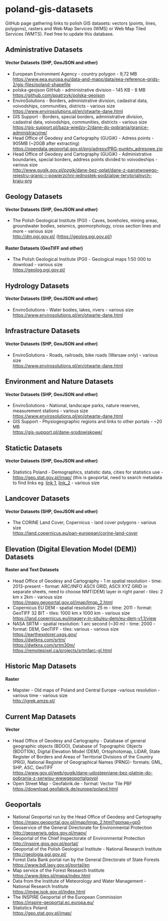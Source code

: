 # poland-gis-datasets
GitHub page gathering links to polish GIS datasets: vectors (points, lines, polygons), rasters and Web Map Services (WMS) or Web Map Tiled Services (WMTS). Feel free to update this database.

## Administrative Datasets
#### Vector Datasets (SHP, GeoJSON and other)
- European Environment Agency - country polygon - 9,72 MB<br /> 
https://www.eea.europa.eu/data-and-maps/data/eea-reference-grids-2/gis-files/poland-shapefile
- polska-geojson GitHub - administrative division  - 145 KB - 8 MB <br /> 
https://github.com/ppatrzyk/polska-geojson
- EnviroSolutions - Borders, administrative division, cadastral data, voivodships, communities, districts  - various size<br />
https://www.envirosolutions.pl/en/otwarte-dane.html
- GIS Support - Borders, special borders, administrative division, cadastral data, voivodships, communities, districts - various size <br />
 https://gis-support.pl/baza-wiedzy-2/dane-do-pobrania/granice-administracyjne/
- Head Office of Geodesy and Cartography (GUGiK) - Adress points - 905MB (~20GB after extracting) <br />
https://opendata.geoportal.gov.pl/prg/adresy/PRG-punkty_adresowe.zip
- Head Office of Geodesy and Cartography (GUGiK)  - Administrative boundaries, special borders, address points divided to voivodeships - various size<br />
http://www.gugik.gov.pl/pzgik/dane-bez-oplat/dane-z-panstwowego-rejestru-granic-i-powierzchni-jednostek-podzialow-terytorialnych-kraju-prg

## Geology Datasets
#### Vector Datasets (SHP, GeoJSON and other)
- The Polish Geological Institute (PGI) - Caves, boreholes, mining areas, groundwater bodies, seismics, geomorphology, cross section lines and more - various size<br />
http://dm.pgi.gov.pl/ (https://geolog.pgi.gov.pl/)

#### Raster Datasets (GeoTIFF and other)
- The Polish Geological Institute (PGI) - Geological maps 1:50 000 to download - various size<br />
https://geolog.pgi.gov.pl/

## Hydrology Datasets
#### Vector Datasets (SHP, GeoJSON and other)
- EnviroSolutions - Water bodies, lakes, rivers - various size<br/>
https://www.envirosolutions.pl/en/otwarte-dane.html

## Infrastracture Datasets
#### Vector Datasets (SHP, GeoJSON and other)
- EnviroSolutions - Roads, railroads, bike roads (Warsaw only) - various size<br />
https://www.envirosolutions.pl/en/otwarte-dane.html

## Environment and Nature Datasets
#### Vector Datasets (SHP, GeoJSON and other)
- EnviroSolutions - National, landscape parks, nature reserves, measurement stations - various size<br />
https://www.envirosolutions.pl/en/otwarte-dane.html
- GIS Support - Physiogeographic regions and links to other portals - ~20 MB<br />
https://gis-support.pl/dane-srodowiskowe/

## Statictic Datasets
#### Vector Datasets (SHP, GeoJSON and other)
- Statistics Poland - Demographics, statistic data, cities for statistics use -  https://geo.stat.gov.pl/imap/ (this is geoportal, need to search metadata to find links eg. [link 1](http://geo.stat.gov.pl/atom_web-0.1.0/download/?fileId=33d3e42d631f6d294837a7cf68d6c332&name=SU_BREC_2020_OBW.zip), [link_2](http://geo.stat.gov.pl/atom_web-0.1.0/download/?fileId=0a9505c91b1ba368455026a09e183163&name=SU_BREC_2020_REJ.zip) - various size

## Landcover Datasets
#### Vector Datasets (SHP, GeoJSON and other)
- The CORINE Land Cover, Copernicus - land cover polygons - various size<br />
https://land.copernicus.eu/pan-european/corine-land-cover

## Elevation (Digital Elevation Model (DEM)) Datasets
#### Raster and Text Datasets
- Head Office of Geodesy and Cartography - 1 m spatial resolution - time: 2013-present - format: ARC/INFO ASCII GRID, ASCII XYZ GRID in separate sheets, need to choose NMT(DEM) layer in right panel - tiles: 2 km x 2km - various size<br />
https://mapy.geoportal.gov.pl/imap/Imgp_2.html
- Copernicus EU DEM - spatial resolution: 25 m - time: 2011 - format: GeoTIFF 32 BIT - tiles: 1000 km x 1000 km - various size<br />
https://land.copernicus.eu/imagery-in-situ/eu-dem/eu-dem-v1.1/view
- NASA SRTM - spatial resolution: 1 arc second (~30 m) - time: 2000 - format: DEM, GeoTIFF - tiles: various - various size<br /> https://earthexplorer.usgs.gov/<br /> 
https://dwtkns.com/srtm/<br /> 
https://dwtkns.com/srtm30m/<br />
https://remotepixel.ca/projects/srtm1arc-gl.html<br />

## Historic Map Datasets
#### Raster
- Mapster - Old maps of Poland and Central Europe -various resolution - various time - various size<br />
http://igrek.amzp.pl/

## Current Map Datasets
#### Vector
- Head Office of Geodesy and Cartography - Database of general geographic objects (BDOO), Database of Topographic Objects (BDOT10k), Digital Elevation Model (DEM), Ortophotomap, LiDAR, State Register of Borders and Areas of Territorial Divisions of the Country (PRG), National Register of Geographical Names (PRNG)- formats: GML, SHP, ASC, GeoTIFF<br />
https://www.gov.pl/web/gugik/dane-udostepniane-bez-platnie-do-pobrania-z-serwisu-wwwgeoportalgovpl
- Open Street Map - Geofabrik.de - format: Vector Tile PBF<br />
https://download.geofabrik.de/europe/poland.html

## Geoportals
- National Geoportal run by the Head Office of Geodesy and Cartography<br />
https://mapy.geoportal.gov.pl/imap/Imgp_2.html?gpmap=gp0
- Geoservice of the General Directorate for Environmental Protection<br />
http://geoserwis.gdos.gov.pl/mapy/
- Geoportal of the Chief Inspectorate of Environmental Protection<br />
http://inspire.gios.gov.pl/portal/
- Geoportal of the Polish Geological Institute - National Research Institute<br />
http://geologia.pgi.gov.pl/
- Forest Data Bank portal run by the General Directorate of State Forests<br />
https://www.bdl.lasy.gov.pl/portal/en
- Map service of the Forest Research Institute<br />
https://www.ibles.pl/mapa/index.html
- Data from the Institute of Meteorology and Water Management - National Research Institute<br />
https://imgw.isok.gov.pl/index.html
- The INSPIRE Geoportal of the European Commission<br />
https://inspire-geoportal.ec.europa.eu/
- Statistics Poland<br />
https://geo.stat.gov.pl/imap/

